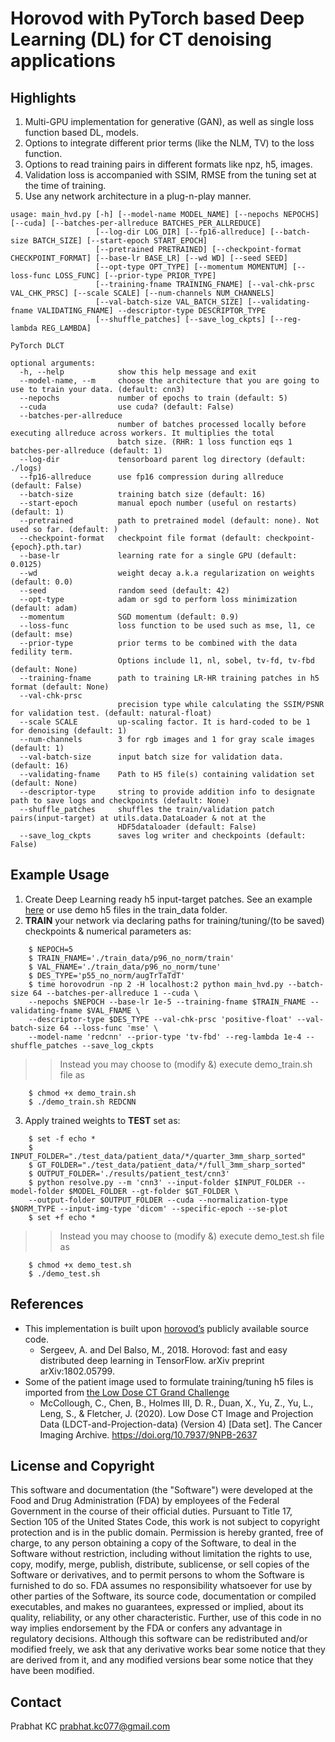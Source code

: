 # Horovod with PyTorch based Deep Learning (DL) for CT denoising applications #

## Highlights ##
    
1. Multi-GPU implementation for generative (GAN), as well as single loss function based DL, models.
2. Options to integrate different prior terms (like the NLM, TV) to the loss function.
3. Options to read training pairs in different formats like npz, h5, images.
4. Validation loss is accompanied with SSIM, RMSE from the tuning set at the time of training.
5. Use any network architecture in a plug-n-play manner.

```
usage: main_hvd.py [-h] [--model-name MODEL_NAME] [--nepochs NEPOCHS] [--cuda] [--batches-per-allreduce BATCHES_PER_ALLREDUCE]
                   [--log-dir LOG_DIR] [--fp16-allreduce] [--batch-size BATCH_SIZE] [--start-epoch START_EPOCH]
                   [--pretrained PRETRAINED] [--checkpoint-format CHECKPOINT_FORMAT] [--base-lr BASE_LR] [--wd WD] [--seed SEED]
                   [--opt-type OPT_TYPE] [--momentum MOMENTUM] [--loss-func LOSS_FUNC] [--prior-type PRIOR_TYPE]
                   [--training-fname TRAINING_FNAME] [--val-chk-prsc VAL_CHK_PRSC] [--scale SCALE] [--num-channels NUM_CHANNELS]
                   [--val-batch-size VAL_BATCH_SIZE] [--validating-fname VALIDATING_FNAME] --descriptor-type DESCRIPTOR_TYPE
                   [--shuffle_patches] [--save_log_ckpts] [--reg-lambda REG_LAMBDA]

PyTorch DLCT

optional arguments:
  -h, --help            show this help message and exit
  --model-name, --m     choose the architecture that you are going to use to train your data. (default: cnn3)
  --nepochs             number of epochs to train (default: 5)
  --cuda                use cuda? (default: False)
  --batches-per-allreduce 
                        number of batches processed locally before executing allreduce across workers. It multiplies the total
                        batch size. (RHR: 1 loss function eqs 1 batches-per-allreduce (default: 1)
  --log-dir             tensorboard parent log directory (default: ./logs)
  --fp16-allreduce      use fp16 compression during allreduce (default: False)
  --batch-size          training batch size (default: 16)
  --start-epoch         manual epoch number (useful on restarts) (default: 1)
  --pretrained          path to pretrained model (default: none). Not used so far. (default: )
  --checkpoint-format   checkpoint file format (default: checkpoint-{epoch}.pth.tar)
  --base-lr             learning rate for a single GPU (default: 0.0125)
  --wd                  weight decay a.k.a regularization on weights (default: 0.0)
  --seed                random seed (default: 42)
  --opt-type            adam or sgd to perform loss minimization (default: adam)
  --momentum            SGD momentum (default: 0.9)
  --loss-func           loss function to be used such as mse, l1, ce (default: mse)
  --prior-type          prior terms to be combined with the data fedility term. 
                        Options include l1, nl, sobel, tv-fd, tv-fbd (default: None)
  --training-fname      path to training LR-HR training patches in h5 format (default: None)
  --val-chk-prsc 
                        precision type while calculating the SSIM/PSNR for validation test. (default: natural-float)
  --scale SCALE         up-scaling factor. It is hard-coded to be 1 for denoising (default: 1)
  --num-channels        3 for rgb images and 1 for gray scale images (default: 1)
  --val-batch-size      input batch size for validation data. (default: 16)
  --validating-fname    Path to H5 file(s) containing validation set (default: None)
  --descriptor-type     string to provide addition info to designate path to save logs and checkpoints (default: None)
  --shuffle_patches     shuffles the train/validation patch pairs(input-target) at utils.data.DataLoader & not at the
                        HDF5dataloader (default: False)
  --save_log_ckpts      saves log writer and checkpoints (default: False)

``` 
## Example Usage ##
1. Create Deep Learning ready h5 input-target patches. See an example [here](https://github.com/prabhatkc/mpi4py_patches) or use demo h5 files in the train_data folder.
2. <b>TRAIN</b> your network via declaring paths for training/tuning/(to be saved) checkpoints & numerical parameters as:
``` 
    $ NEPOCH=5
    $ TRAIN_FNAME='./train_data/p96_no_norm/train'
    $ VAL_FNAME='./train_data/p96_no_norm/tune'
    $ DES_TYPE='p55_no_norm/augTrTaTdT'
    $ time horovodrun -np 2 -H localhost:2 python main_hvd.py --batch-size 64 --batches-per-allreduce 1 --cuda \
    --nepochs $NEPOCH --base-lr 1e-5 --training-fname $TRAIN_FNAME --validating-fname $VAL_FNAME \
    --descriptor-type $DES_TYPE --val-chk-prsc 'positive-float' --val-batch-size 64 --loss-func 'mse' \
    --model-name 'redcnn' --prior-type 'tv-fbd' --reg-lambda 1e-4 --shuffle_patches --save_log_ckpts
```
> > Instead you may choose to (modify &) execute demo_train.sh file as
```
    $ chmod +x demo_train.sh
    $ ./demo_train.sh REDCNN
```
3. Apply trained weights to <b>TEST</b> set as: 
```
    $ set -f echo *
    $ INPUT_FOLDER="./test_data/patient_data/*/quarter_3mm_sharp_sorted"
    $ GT_FOLDER="./test_data/patient_data/*/full_3mm_sharp_sorted"
    $ OUTPUT_FOLDER='./results/patient_test/cnn3'
    $ python resolve.py --m 'cnn3' --input-folder $INPUT_FOLDER --model-folder $MODEL_FOLDER --gt-folder $GT_FOLDER \
    --output-folder $OUTPUT_FOLDER --cuda --normalization-type $NORM_TYPE --input-img-type 'dicom' --specific-epoch --se-plot
    $ set +f echo *
```
> > Instead you may choose to (modify &) execute demo_test.sh file as
```
    $ chmod +x demo_test.sh
    $ ./demo_test.sh 
```
## References ##
- This implementation is built upon [horovod’s](https://github.com/horovod/horovod#install) publicly available source code.
  - Sergeev, A. and Del Balso, M., 2018. Horovod: fast and easy distributed deep learning in TensorFlow. arXiv preprint arXiv:1802.05799.
- Some of the patient image used to formulate training/tuning h5 files is imported from [the Low Dose CT Grand Challenge](https://www.aapm.org/grandchallenge/lowdosect/)
  -  McCollough, C., Chen, B., Holmes III, D. R., Duan, X., Yu, Z., Yu, L., Leng, S., & Fletcher, J. (2020). Low Dose CT Image and Projection Data (LDCT-and-Projection-data) (Version 4) [Data set]. The Cancer Imaging Archive. https://doi.org/10.7937/9NPB-2637

## License and Copyright ##
This software and documentation (the "Software") were developed at the Food and Drug Administration (FDA) by employees of the Federal Government in the course of their official duties. Pursuant to Title 17, Section 105 of the United States Code, this work is not subject to copyright protection and is in the public domain. Permission is hereby granted, free of charge, to any person obtaining a copy of the Software, to deal in the Software without restriction, including without limitation the rights to use, copy, modify, merge, publish, distribute, sublicense, or sell copies of the Software or derivatives, and to permit persons to whom the Software is furnished to do so. FDA assumes no responsibility whatsoever for use by other parties of the Software, its source code, documentation or compiled executables, and makes no guarantees, expressed or implied, about its quality, reliability, or any other characteristic. Further, use of this code in no way implies endorsement by the FDA or confers any advantage in regulatory decisions. Although this software can be redistributed and/or modified freely, we ask that any derivative works bear some notice that they are derived from it, and any modified versions bear some notice that they have been modified.

## Contact ##
Prabhat KC
prabhat.kc077@gmail.com
